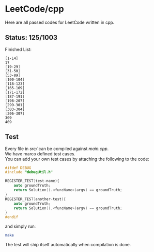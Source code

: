 # LeetCode/cpp

Here are all passed codes for LeetCode written in cpp.

## Status: 125/1003

Finished List:

	[1-14]
	17
	[19-29]
	[31-50]
	[53-89]
	[100-104]
	[118-123]
	[165-169]
	[171-172]
	[187-191]
	[198-207]
	[299-301]
	[303-304]
	[306-307]
	309
	409


## Test

Every file in _src/_ can be compiled against _main.cpp_.  
We have marco defined test cases.   
You can add your own test cases by attaching the following to the code:  

```cpp
#ifdef DEBUG
#include "debugUtil.h"

REGISTER_TEST(test-name){
    auto groundTruth;
    return Solution().<funcName>(argv) == groundTruth;
}
REGISTER_TEST(another-test){
    auto groundTruth;
    return Solution().<funcName>(argv) == groundTruth;
}
#endif
```

and simply run:

```sh
make
```

The test will ship itself automatically when compilation is done.